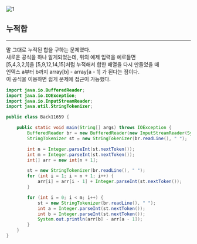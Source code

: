 ![1](https://user-images.githubusercontent.com/48542532/210820639-e8661553-c635-4396-a882-8dd5600f1e6b.PNG)

## 누적합
---
말 그대로 누적된 합을 구하는 문제였다.<br>
새로운 공식을 하나 알게되었는데, 위의 예제 입력을 예로들면<br>
[5,4,3,2,1]을 [5,9,12,14,15]처럼 누적해서 합한 배열을 다시 만들었을 때<br>인덱스 a부터 b까지 array[b] - array[a - 1] 가 된다는 점이다.<br>
이 공식을 이용하면 쉽게 문제에 접근이 가능했다.

```java
import java.io.BufferedReader;
import java.io.IOException;
import java.io.InputStreamReader;
import java.util.StringTokenizer;

public class Back11659 {

	public static void main(String[] args) throws IOException {
		BufferedReader br = new BufferedReader(new InputStreamReader(System.in));
		StringTokenizer st = new StringTokenizer(br.readLine(), " ");

		int n = Integer.parseInt(st.nextToken());
		int m = Integer.parseInt(st.nextToken());
		int[] arr = new int[n + 1];

		st = new StringTokenizer(br.readLine(), " ");
		for (int i = 1; i < n + 1; i++) {
			arr[i] = arr[i - 1] + Integer.parseInt(st.nextToken());
		}

		for (int i = 0; i < m; i++) {
			st = new StringTokenizer(br.readLine(), " ");
			int a = Integer.parseInt(st.nextToken());
			int b = Integer.parseInt(st.nextToken());
			System.out.println(arr[b] - arr[a - 1]);
		}
	}
}
```